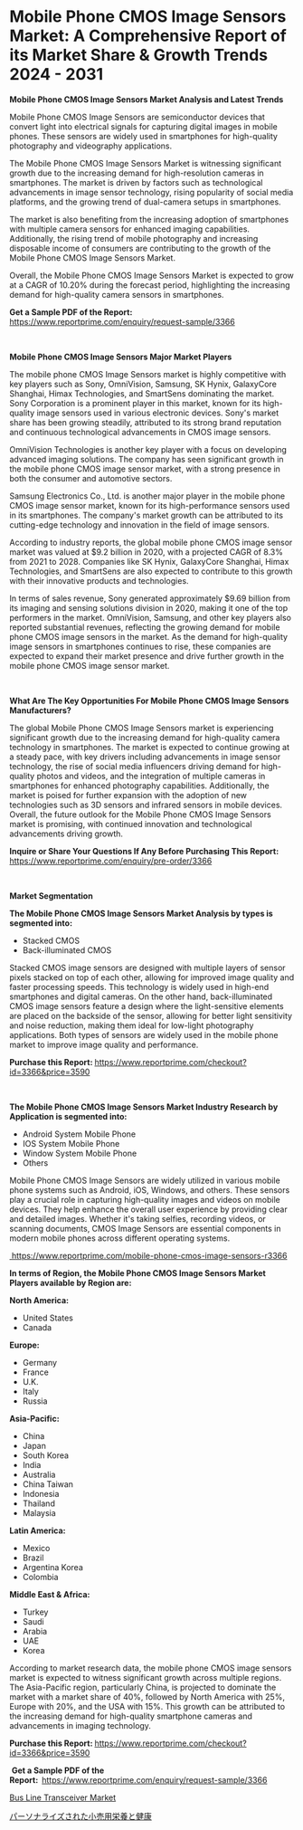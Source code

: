 <p><h1>Mobile Phone CMOS Image Sensors Market: A Comprehensive Report of its Market Share & Growth Trends 2024 - 2031</h1></p><p><strong>Mobile Phone CMOS Image Sensors Market Analysis and Latest Trends</strong></p>
<p><p>Mobile Phone CMOS Image Sensors are semiconductor devices that convert light into electrical signals for capturing digital images in mobile phones. These sensors are widely used in smartphones for high-quality photography and videography applications.</p><p>The Mobile Phone CMOS Image Sensors Market is witnessing significant growth due to the increasing demand for high-resolution cameras in smartphones. The market is driven by factors such as technological advancements in image sensor technology, rising popularity of social media platforms, and the growing trend of dual-camera setups in smartphones.</p><p>The market is also benefiting from the increasing adoption of smartphones with multiple camera sensors for enhanced imaging capabilities. Additionally, the rising trend of mobile photography and increasing disposable income of consumers are contributing to the growth of the Mobile Phone CMOS Image Sensors Market.</p><p>Overall, the Mobile Phone CMOS Image Sensors Market is expected to grow at a CAGR of 10.20% during the forecast period, highlighting the increasing demand for high-quality camera sensors in smartphones.</p></p>
<p><strong>Get a Sample PDF of the Report:&nbsp;</strong> <a href="https://www.reportprime.com/enquiry/request-sample/3366">https://www.reportprime.com/enquiry/request-sample/3366</a></p>
<p>&nbsp;</p>
<p><strong>Mobile Phone CMOS Image Sensors Major Market Players</strong></p>
<p><p>The mobile phone CMOS Image Sensors market is highly competitive with key players such as Sony, OmniVision, Samsung, SK Hynix, GalaxyCore Shanghai, Himax Technologies, and SmartSens dominating the market. Sony Corporation is a prominent player in this market, known for its high-quality image sensors used in various electronic devices. Sony's market share has been growing steadily, attributed to its strong brand reputation and continuous technological advancements in CMOS image sensors. </p><p>OmniVision Technologies is another key player with a focus on developing advanced imaging solutions. The company has seen significant growth in the mobile phone CMOS image sensor market, with a strong presence in both the consumer and automotive sectors.</p><p>Samsung Electronics Co., Ltd. is another major player in the mobile phone CMOS image sensor market, known for its high-performance sensors used in its smartphones. The company's market growth can be attributed to its cutting-edge technology and innovation in the field of image sensors.</p><p>According to industry reports, the global mobile phone CMOS image sensor market was valued at $9.2 billion in 2020, with a projected CAGR of 8.3% from 2021 to 2028. Companies like SK Hynix, GalaxyCore Shanghai, Himax Technologies, and SmartSens are also expected to contribute to this growth with their innovative products and technologies.</p><p>In terms of sales revenue, Sony generated approximately $9.69 billion from its imaging and sensing solutions division in 2020, making it one of the top performers in the market. OmniVision, Samsung, and other key players also reported substantial revenues, reflecting the growing demand for mobile phone CMOS image sensors in the market. As the demand for high-quality image sensors in smartphones continues to rise, these companies are expected to expand their market presence and drive further growth in the mobile phone CMOS image sensor market.</p></p>
<p>&nbsp;</p>
<p><strong>What Are The Key Opportunities For Mobile Phone CMOS Image Sensors Manufacturers?</strong></p>
<p><p>The global Mobile Phone CMOS Image Sensors market is experiencing significant growth due to the increasing demand for high-quality camera technology in smartphones. The market is expected to continue growing at a steady pace, with key drivers including advancements in image sensor technology, the rise of social media influencers driving demand for high-quality photos and videos, and the integration of multiple cameras in smartphones for enhanced photography capabilities. Additionally, the market is poised for further expansion with the adoption of new technologies such as 3D sensors and infrared sensors in mobile devices. Overall, the future outlook for the Mobile Phone CMOS Image Sensors market is promising, with continued innovation and technological advancements driving growth.</p></p>
<p><strong>Inquire or Share Your Questions If Any Before Purchasing This Report:</strong> <a href="https://www.reportprime.com/enquiry/pre-order/3366">https://www.reportprime.com/enquiry/pre-order/3366</a></p>
<p>&nbsp;</p>
<p><strong>Market Segmentation</strong></p>
<p><strong>The Mobile Phone CMOS Image Sensors Market Analysis by types is segmented into:</strong></p>
<p><ul><li>Stacked CMOS</li><li>Back-illuminated CMOS</li></ul></p>
<p><p>Stacked CMOS image sensors are designed with multiple layers of sensor pixels stacked on top of each other, allowing for improved image quality and faster processing speeds. This technology is widely used in high-end smartphones and digital cameras. On the other hand, back-illuminated CMOS image sensors feature a design where the light-sensitive elements are placed on the backside of the sensor, allowing for better light sensitivity and noise reduction, making them ideal for low-light photography applications. Both types of sensors are widely used in the mobile phone market to improve image quality and performance.</p></p>
<p><strong>Purchase this Report:&nbsp;</strong><a href="https://www.reportprime.com/checkout?id=3366&price=3590">https://www.reportprime.com/checkout?id=3366&price=3590</a></p>
<p>&nbsp;</p>
<p><strong>The Mobile Phone CMOS Image Sensors Market Industry Research by Application is segmented into:</strong></p>
<p><ul><li>Android System Mobile Phone</li><li>IOS System Mobile Phone</li><li>Window System Mobile Phone</li><li>Others</li></ul></p>
<p><p>Mobile Phone CMOS Image Sensors are widely utilized in various mobile phone systems such as Android, iOS, Windows, and others. These sensors play a crucial role in capturing high-quality images and videos on mobile devices. They help enhance the overall user experience by providing clear and detailed images. Whether it's taking selfies, recording videos, or scanning documents, CMOS Image Sensors are essential components in modern mobile phones across different operating systems.</p></p>
<p><a href="https://www.reportprime.com/mobile-phone-cmos-image-sensors-r3366">&nbsp;https://www.reportprime.com/mobile-phone-cmos-image-sensors-r3366</a></p>
<p><strong>In terms of Region, the Mobile Phone CMOS Image Sensors Market Players available by Region are:</strong></p>
<p>
    <p> <strong> North America: </strong>
        <ul>
            <li>United States</li>
            <li>Canada</li>
        </ul>
        </p> 
    <p> <strong> Europe: </strong>
        <ul>
            <li>Germany</li>
            <li>France</li>
            <li>U.K.</li>
            <li>Italy</li>
            <li>Russia</li>
        </ul>
        </p> 
    <p> <strong> Asia-Pacific: </strong>
        <ul>
            <li>China</li>
            <li>Japan</li>
            <li>South Korea</li>
            <li>India</li>
            <li>Australia</li>
            <li>China Taiwan</li>
            <li>Indonesia</li>
            <li>Thailand</li>
            <li>Malaysia</li>
        </ul>
        </p> 
    <p> <strong> Latin America: </strong>
        <ul>
            <li>Mexico</li>
            <li>Brazil</li>
            <li>Argentina Korea</li>
            <li>Colombia</li>
        </ul>
        </p> 
    <p> <strong> Middle East & Africa: </strong>
        <ul>
            <li>Turkey</li>
            <li>Saudi</li>
            <li>Arabia</li>
            <li>UAE</li>
            <li>Korea</li>
        </ul>
    </p>
    </p>
<p><p>According to market research data, the mobile phone CMOS image sensors market is expected to witness significant growth across multiple regions. The Asia-Pacific region, particularly China, is projected to dominate the market with a market share of 40%, followed by North America with 25%, Europe with 20%, and the USA with 15%. This growth can be attributed to the increasing demand for high-quality smartphone cameras and advancements in imaging technology.</p></p>
<p><strong>Purchase this Report: </strong><a href="https://www.reportprime.com/checkout?id=3366&price=3590">https://www.reportprime.com/checkout?id=3366&price=3590</a></p>
<p>&nbsp;<strong>Get a Sample PDF of the Report:&nbsp;&nbsp;</strong><a href="https://www.reportprime.com/enquiry/request-sample/3366">https://www.reportprime.com/enquiry/request-sample/3366</a></p>
<p><strong></strong></p>
<p><p><a href="https://github.com/cameroneffertz/Market-Research-Report-List-2/blob/main/bus-line-transceiver-market.md">Bus Line Transceiver Market</a></p><p><a href="https://github.com/LeoraEber/Market-Research-Report-List-2/blob/main/650836483361.md">パーソナライズされた小売用栄養と健康</a></p></p>